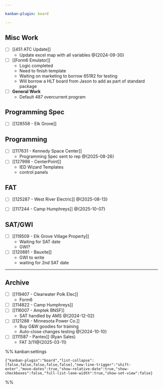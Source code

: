 ```yaml
---

kanban-plugin: board

---
```


## Misc Work

- [ ] [[451 ATC Update]]
	- Update excel map with all variables @{2024-09-30}
- [ ] [[Form6 Emulator]]
	- Logic completed
	- Need to finish template
	- Waiting on marketing to borrow 651R2 for testing
	- Will borrow a HLT board from Jason to add as part of standard package
- [ ] **General Work**
	- Default 487 overcurrent program


## Programming Spec

- [ ] [[128558 - Elk Grove]]


## Programming

- [ ] [[117631 - Kennedy Space Center]]
	- Programming Spec sent to rep
	@{2025-08-26}
- [ ] [[127998 - CenterPoint]]
	- IED Wizard Templates
	- control panels


## FAT

- [ ] [[125287 - West River Electric]] @{2025-08-13}
- [ ] [[117244 - Camp Humphreys]] @{2025-10-07}


## SAT/GWI

- [ ] [[119509 - Elk Grove Village Property]]
	- Waiting for SAT date
	- GWI?
- [ ] [[120881 - Bauxite]]
	- GWI to write
	- waiting for 2nd SAT date


***

## Archive

- [ ] [[119407 - Clearwater Polk Elec]]
	- Form6
- [ ] [[114822 - Camp Humphreys]]
- [ ] [[116007 - Amptek BNSF]]
	- SAT handled by AMS
	@{2024-12-02}
- [ ] [[121288 - Minnesota Power Co.]]
	- Buy G&W goodies for training
	- Auto-close changes testing
	@{2024-10-10}
- [ ] [[111587 - Pantex]] (Ryan Sales)
	- FAT 3/11@{2025-03-11}

%% kanban:settings
```
{"kanban-plugin":"board","list-collapse":[false,false,false,false,false],"new-line-trigger":"shift-enter","move-dates":true,"show-relative-date":true,"show-checkboxes":false,"full-list-lane-width":true,"show-set-view":false}
```
%%